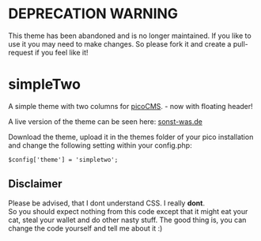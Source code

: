 # DEPRECATION WARNING
  This theme has been abandoned and is no longer maintained. If you like to use it you may need to make changes. So please fork it and create a pull-request if you feel like it!

# simpleTwo
A simple theme with two columns for [picoCMS](https://github.com/picocms/Pico). - now with floating header!

A live version of the theme can be seen here: [sonst-was.de](http://sonst-was.de/simpletwo/)


Download the theme, upload it in the themes folder of your pico installation and change the following setting within your config.php:

`$config['theme'] = 'simpletwo';`


## Disclaimer
Please be advised, that I dont understand CSS. I really **dont**.  
So you should expect nothing from this code except that it might eat your cat, steal your wallet and do other nasty stuff. The good thing is, you can change the code yourself and tell me about it :)
